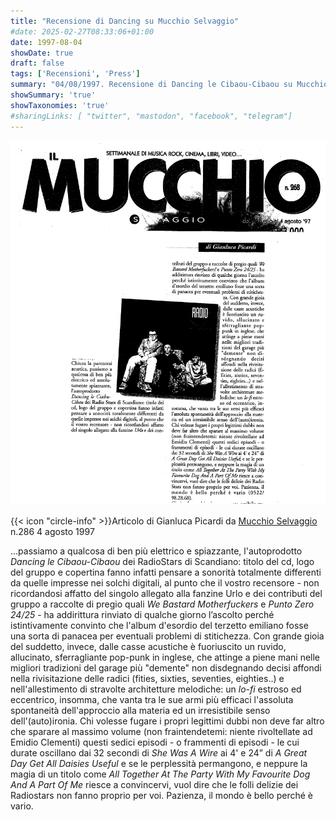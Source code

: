 ```yaml
---
title: "Recensione di Dancing su Mucchio Selvaggio"
#date: 2025-02-27T08:33:06+01:00
date: 1997-08-04
showDate: true
draft: false
tags: ['Recensioni', 'Press']
summary: "04/08/1997. Recensione di Dancing le Cibaou-Cibaou su Mucchio Selvaggio. A cura di Gianluca Picardi."
showSummary: 'true'
showTaxonomies: 'true'
#sharingLinks: [ "twitter", "mastodon", "facebook", "telegram"]
---
```

![Articolo](featured.png)

{{< icon "circle-info" >}}Articolo di Gianluca Picardi da [Mucchio Selvaggio](https://it.wikipedia.org/wiki/Il_mucchio_selvaggio_(rivista)) n.286 4 agosto 1997

...passiamo a qualcosa di ben più elettrico e spiazzante, l'autoprodotto *Dancing le Cibaou-Cibaou* dei RadioStars di Scandiano: titolo del cd, logo del gruppo e copertina fanno infatti pensare a sonorità totalmente differenti da quelle impresse nei solchi digitali, al punto che il vostro recensore - non ricordandosi affatto del singolo allegato alla fanzine Urlo e dei contributi del gruppo a raccolte di pregio quali *We Bastard Motherfuckers* e *Punto Zero 24/25* - ha addirittura rinviato di qualche giorno l’ascolto perché istintivamente convinto che l'album d'esordio del terzetto emiliano fosse una sorta di panacea per eventuali problemi di stitichezza. Con grande gioia del suddetto, invece, dalle casse acustiche è fuoriuscito un ruvido, allucinato, sferragliante pop-punk in inglese, che attinge a piene mani nelle migliori tradizioni del garage più "demente" non disdegnando decisi affondi nella rivisitazione delle radici (fities, sixties, seventies, eighties..) e nell'allestimento di stravolte architetture melodiche: un *lo-fi* estroso ed eccentrico, insomma, che vanta tra le sue armi più efficaci
l'assoluta spontaneità dell'approccio alla materia ed un irresistibile senso dell'(auto)ironia.
Chi volesse fugare i propri legittimi dubbi non deve far altro che sparare al massimo volume
(non fraintendetemi: niente rivoltellate ad Emidio Clementi) questi sedici episodi - o frammenti di episodi - le cui durate oscillano dai 32 secondi di *She Was A Wire* ai 4' e 24” di *A Great Day Get All Daisies Useful* e se le perplessità permangono, e neppure la magia di un
titolo come *All Together At The Party With My Favourite Dog And A Part Of Me* riesce a convincervi, vuol dire che le folli delizie dei Radiostars non fanno proprio per voi. Pazienza, il mondo è bello perché è vario.
